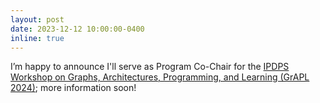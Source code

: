 ```yaml
---
layout: post
date: 2023-12-12 10:00:00-0400
inline: true
---
```


I’m happy to announce I'll serve as Program Co-Chair for the [IPDPS Workshop on Graphs, Architectures, Programming, and Learning (GrAPL 2024)](https://www.ipdps.org/ipdps2024/2024-workshops.html); more information soon!
